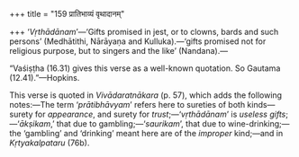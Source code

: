 +++
title = "159 प्रातिभाव्यं वृथादानम्"

+++
‘*Vṛthādānam*’—‘Gifts promised in jest, or to clowns, bards and such
persons’ (Medhātithi, Nārāyaṇa and Kulluka).—‘gifts promised not for
religious purpose, but to singers and the like’ (Nandana).—

“Vaśiṣṭha (16.31) gives this verse as a well-known quotation. So Gautama
(12.41).”—Hopkins.

This verse is quoted in *Vivādaratnākara* (p. 57), which adds the
following notes:—The term ‘*prātibhāvyam*’ refers here to sureties of
both kinds—surety for *appearance*, and surety for
*trust*;—‘*vṛthādānam*’ is *useless gifts*;—‘*ākṣikam*,’ that due to
gambling;—‘*saurikam*’, that due to wine-drinking;—the ‘gambling’ and
‘drinking’ meant here are of the *improper* kind;—and in
*Kṛtyakalpataru* (76b).


